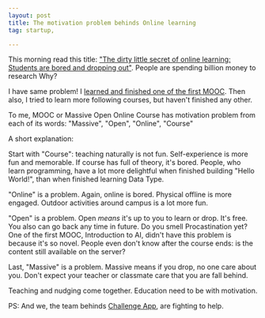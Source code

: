 ```yaml
---
layout: post
title: The motivation problem behinds Online learning
tag: startup,

---
```


This morning read this title: ["The dirty little secret of online learning: Students are bored and dropping out"](http://qz.com/65408/the-dirty-little-secret-of-online-learning-students-are-bored-and-dropping-out/). People are spending billion money to research Why?

I have same problem! I [learned and finished one of the first MOOC](http://kong.vn/ai-class-160k-students/). Then also, I tried to learn more following courses, but haven't finished any other.

To me, MOOC or Massive Open Online Course has motivation problem from each of its words: "Massive", "Open", "Online", "Course"

A short explanation:

Start with "Course": teaching naturally is not fun. Self-experience is more fun and memorable. If course has full of theory, it's bored. People, who learn programming, have a lot more delightful when finished building "Hello World!", than when finished learning Data Type.

"Online" is a problem. Again, online is bored. Physical offline is more engaged. Outdoor activities around campus is a lot more fun.

"Open" is a problem. Open _means_ it's up to you to learn or drop. It's free. You also can go back any time in future. Do you smell Procastination yet? One of the  first MOOC, Introduction to AI, didn't have this problem is because it's so novel. People even don't know after the course ends: is the content still available on the server?

Last, "Massive" is a problem. Massive means if you drop, no one care about you. Don't expect your teacher or classmate care that you are fall behind.

Teaching and nudging come together. Education need to be with motivation.

PS: And we, the team behinds [Challenge App](https://www.facebook.com/appcenter/challenge-app), are fighting to help.